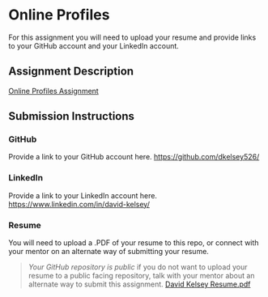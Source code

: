 # Online Profiles
For this assignment you will need to upload your resume and provide links to your GitHub account and your LinkedIn account.

## Assignment Description
[Online Profiles Assignment](https://education.launchcode.org/liftoff/modules/assignments/online-profiles)

## Submission Instructions
 
### GitHub
Provide a link to your GitHub account here.
https://github.com/dkelsey526/
### LinkedIn
Provide a link to your LinkedIn account here.
https://www.linkedin.com/in/david-kelsey/
### Resume
You will need to upload a .PDF of your resume to this repo, or connect with your mentor on an alternate way of submitting your resume.

> *Your GitHub repository is public* if you do not want to upload your resume to a public facing repository, talk with your mentor about an alternate way to submit this assignment.
[David Kelsey Resume.pdf](https://github.com/dkelsey526/liftoff-assignments/files/10449221/David.Kelsey.Resume.pdf)
